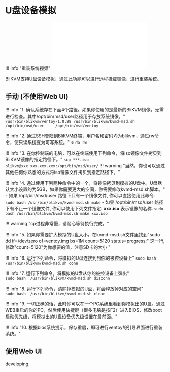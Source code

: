 # **U盘设备模拟**
!!! info "重装系统视频"
    <iframe src="//player.bilibili.com/player.html?aid=227573682&bvid=BV1yh41177A6&cid=1099326734&page=1" scrolling="no" border="0" frameborder="no" framespacing="0" allowfullscreen="true"> </iframe>
    
BliKVM支持U盘设备模拟，通过此功能可以进行远程挂载镜像，进行重装系统。

## 手动 (不使用Web UI)

!!! info "1. 确认系统存在下面4个路径。如果你使用的是最新的BliKVM镜像，无需进行检查。其中/opt/bin/msd/user路径用于存放系统镜像。"
    ```
	/usr/bin/blikvm/ventoy-1.0.88
	/usr/bin/blikvm/kvmd-msd.sh
	/opt/bin/msd/user    
	/opt/bin/msd/ventoy
    ```

!!! info "2. 通过SSH登陆到BliKVM终端，用户名和密码均为blikvm，通过rw命令，使只读系统变为可写系统。"
    ```
        sudo rw
    ```

!!! info "3. 在你控制端的电脑，可以在终端使用下列命令，将iso镜像文件拷贝到BliKVM镜像的指定路径下。"
    ```
        scp ***.iso blikvm@xxx.xxx.xxx.xxx:/opt/bin/msd/user/
    ```	
!!! warning "当然，你也可以通过其他任何你熟悉的方式将iso镜像文件拷贝到指定路径下。"
	
!!! info "4. 通过使用下列两种命令中的一个，将镜像拷贝到模拟的U盘中。U盘默认大小设置的为5GB，如果你需要更大的空间，你需要修改kvmd-msd.sh脚本。"
    - 如果 /opt/bin/msd/user 路径下只有一个镜像文件, 你可以直接使用此命令. 
    ```
        sudo bash /usr/bin/blikvm/kvmd-msd.sh make
    ```
    - 如果 /opt/bin/msd/user 路径下有不止一个镜像文件, 你可以使用下列文件指定. **xxx.iso** 表示镜像的名称.
    ```
       	sudo bash /usr/bin/blikvm/kvmd-msd.sh make xxx.iso
    ```

!!! warning "cp过程非常慢，请耐心等待执行完成。"

!!! info "5. 如果你需要扩大模拟的U盘大小，在kvmd-msd.sh文件里找到"sudo dd if=/dev/zero of=ventoy.img bs=1M count=5120 status=progress;" 这一行, 修改"count=5120"为你想要的值，注意SD卡的大小 "

!!! info "6. 运行下列命令，将模拟的U盘连接到到你的被控设备上"
    ```
        sudo bash  /usr/bin/blikvm/kvmd-msd.sh conn
    ```

!!! info "7. 运行下列命令，将模拟的U盘从你的被控设备上弹出"		
    ```
        sudo bash  /usr/bin/blikvm/kvmd-msd.sh disconn
    ```

!!! info "8. 运行下列命令，清除掉模拟的U盘，将会释放掉对应的空间"		
    ```
        sudo bash  /usr/bin/blikvm/kvmd-msd.sh clean
    ```


!!! info "9. 一切正确的话，此时你可以在一个PC系统里看到你模拟出的U盘。通过WEB重启的你的PC，然后使用快捷键（很多电脑是按F2）进入BIOS，修改boot启动优先级，将模拟出的U盘设备优先级设置在最前面。"		


!!! info "10. 根据bios系统提示，保存重启，即可进行ventoy的引导界面进行重装系统。"		

## 使用Web UI
developing.